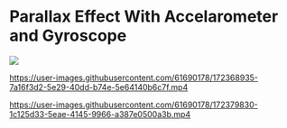 # Parallax Effect With Accelarometer and Gyroscope

<a href="https://www.buymeacoffee.com/kashifmehmood"><img src="https://img.buymeacoffee.com/button-api/?text=Buy me a coffee&emoji=&slug=kashifmehmood&button_colour=FFDD00&font_colour=000000&font_family=Cookie&outline_colour=000000&coffee_colour=ffffff" /></a>


https://user-images.githubusercontent.com/61690178/172368935-7a16f3d2-5e29-40dd-b74e-5e64140b6c7f.mp4



https://user-images.githubusercontent.com/61690178/172379830-1c125d33-5eae-4145-9966-a387e0500a3b.mp4

